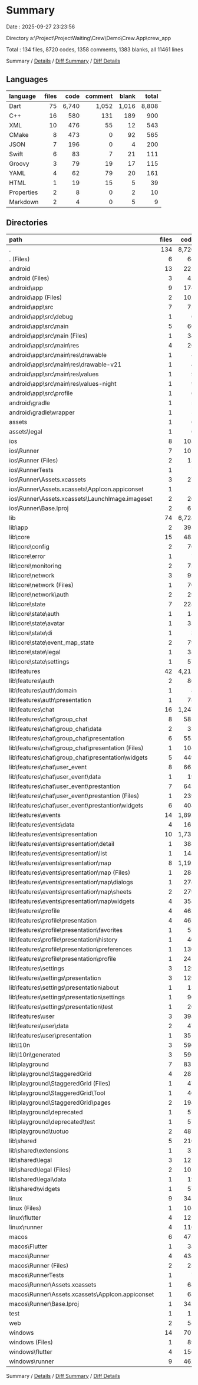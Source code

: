 # Summary

Date : 2025-09-27 23:23:56

Directory a:\\Project\\ProjectWaiting\\Crew\\Demo\\Crew.App\\crew_app

Total : 134 files,  8720 codes, 1358 comments, 1383 blanks, all 11461 lines

Summary / [Details](details.md) / [Diff Summary](diff.md) / [Diff Details](diff-details.md)

## Languages
| language | files | code | comment | blank | total |
| :--- | ---: | ---: | ---: | ---: | ---: |
| Dart | 75 | 6,740 | 1,052 | 1,016 | 8,808 |
| C++ | 16 | 580 | 131 | 189 | 900 |
| XML | 10 | 476 | 55 | 12 | 543 |
| CMake | 8 | 473 | 0 | 92 | 565 |
| JSON | 7 | 196 | 0 | 4 | 200 |
| Swift | 6 | 83 | 7 | 21 | 111 |
| Groovy | 3 | 79 | 19 | 17 | 115 |
| YAML | 4 | 62 | 79 | 20 | 161 |
| HTML | 1 | 19 | 15 | 5 | 39 |
| Properties | 2 | 8 | 0 | 2 | 10 |
| Markdown | 2 | 4 | 0 | 5 | 9 |

## Directories
| path | files | code | comment | blank | total |
| :--- | ---: | ---: | ---: | ---: | ---: |
| . | 134 | 8,720 | 1,358 | 1,383 | 11,461 |
| . (Files) | 6 | 64 | 79 | 23 | 166 |
| android | 13 | 221 | 72 | 28 | 321 |
| android (Files) | 3 | 42 | 3 | 9 | 54 |
| android\\app | 9 | 174 | 69 | 18 | 261 |
| android\\app (Files) | 2 | 102 | 16 | 9 | 127 |
| android\\app\\src | 7 | 72 | 53 | 9 | 134 |
| android\\app\\src\\debug | 1 | 6 | 5 | 1 | 12 |
| android\\app\\src\\main | 5 | 60 | 43 | 7 | 110 |
| android\\app\\src\\main (Files) | 1 | 34 | 11 | 1 | 46 |
| android\\app\\src\\main\\res | 4 | 26 | 32 | 6 | 64 |
| android\\app\\src\\main\\res\\drawable | 1 | 4 | 7 | 2 | 13 |
| android\\app\\src\\main\\res\\drawable-v21 | 1 | 4 | 7 | 2 | 13 |
| android\\app\\src\\main\\res\\values | 1 | 9 | 9 | 1 | 19 |
| android\\app\\src\\main\\res\\values-night | 1 | 9 | 9 | 1 | 19 |
| android\\app\\src\\profile | 1 | 6 | 5 | 1 | 12 |
| android\\gradle | 1 | 5 | 0 | 1 | 6 |
| android\\gradle\\wrapper | 1 | 5 | 0 | 1 | 6 |
| assets | 1 | 6 | 0 | 1 | 7 |
| assets\\legal | 1 | 6 | 0 | 1 | 7 |
| ios | 8 | 108 | 4 | 12 | 124 |
| ios\\Runner | 7 | 101 | 2 | 8 | 111 |
| ios\\Runner (Files) | 2 | 13 | 0 | 3 | 16 |
| ios\\RunnerTests | 1 | 7 | 2 | 4 | 13 |
| ios\\Runner\\Assets.xcassets | 3 | 27 | 0 | 3 | 30 |
| ios\\Runner\\Assets.xcassets\\AppIcon.appiconset | 1 | 1 | 0 | 0 | 1 |
| ios\\Runner\\Assets.xcassets\\LaunchImage.imageset | 2 | 26 | 0 | 3 | 29 |
| ios\\Runner\\Base.lproj | 2 | 61 | 2 | 2 | 65 |
| lib | 74 | 6,728 | 1,052 | 1,011 | 8,791 |
| lib\\app | 2 | 393 | 48 | 44 | 485 |
| lib\\core | 15 | 483 | 79 | 113 | 675 |
| lib\\core\\config | 2 | 76 | 13 | 12 | 101 |
| lib\\core\\error | 1 | 7 | 0 | 2 | 9 |
| lib\\core\\monitoring | 2 | 73 | 4 | 20 | 97 |
| lib\\core\\network | 3 | 99 | 2 | 20 | 121 |
| lib\\core\\network (Files) | 1 | 70 | 1 | 9 | 80 |
| lib\\core\\network\\auth | 2 | 29 | 1 | 11 | 41 |
| lib\\core\\state | 7 | 228 | 60 | 59 | 347 |
| lib\\core\\state\\auth | 1 | 18 | 3 | 6 | 27 |
| lib\\core\\state\\avatar | 1 | 33 | 0 | 6 | 39 |
| lib\\core\\state\\di | 1 | 3 | 0 | 2 | 5 |
| lib\\core\\state\\event_map_state | 2 | 79 | 4 | 15 | 98 |
| lib\\core\\state\\legal | 1 | 38 | 2 | 6 | 46 |
| lib\\core\\state\\settings | 1 | 57 | 51 | 24 | 132 |
| lib\\features | 42 | 4,215 | 103 | 324 | 4,642 |
| lib\\features\\auth | 2 | 86 | 8 | 11 | 105 |
| lib\\features\\auth\\domain | 1 | 8 | 1 | 5 | 14 |
| lib\\features\\auth\\presentation | 1 | 78 | 7 | 6 | 91 |
| lib\\features\\chat | 16 | 1,247 | 0 | 104 | 1,351 |
| lib\\features\\chat\\group_chat | 8 | 585 | 0 | 56 | 641 |
| lib\\features\\chat\\group_chat\\data | 2 | 32 | 0 | 8 | 40 |
| lib\\features\\chat\\group_chat\\presentation | 6 | 553 | 0 | 48 | 601 |
| lib\\features\\chat\\group_chat\\presentation (Files) | 1 | 104 | 0 | 15 | 119 |
| lib\\features\\chat\\group_chat\\presentation\\widgets | 5 | 449 | 0 | 33 | 482 |
| lib\\features\\chat\\user_event | 8 | 662 | 0 | 48 | 710 |
| lib\\features\\chat\\user_event\\data | 1 | 19 | 0 | 3 | 22 |
| lib\\features\\chat\\user_event\\prestantion | 7 | 643 | 0 | 45 | 688 |
| lib\\features\\chat\\user_event\\prestantion (Files) | 1 | 239 | 0 | 11 | 250 |
| lib\\features\\chat\\user_event\\prestantion\\widgets | 6 | 404 | 0 | 34 | 438 |
| lib\\features\\events | 14 | 1,892 | 48 | 132 | 2,072 |
| lib\\features\\events\\data | 4 | 161 | 2 | 17 | 180 |
| lib\\features\\events\\presentation | 10 | 1,731 | 46 | 115 | 1,892 |
| lib\\features\\events\\presentation\\detail | 1 | 388 | 12 | 16 | 416 |
| lib\\features\\events\\presentation\\list | 1 | 148 | 4 | 16 | 168 |
| lib\\features\\events\\presentation\\map | 8 | 1,195 | 30 | 83 | 1,308 |
| lib\\features\\events\\presentation\\map (Files) | 1 | 288 | 7 | 31 | 326 |
| lib\\features\\events\\presentation\\map\\dialogs | 1 | 274 | 3 | 13 | 290 |
| lib\\features\\events\\presentation\\map\\sheets | 2 | 279 | 12 | 6 | 297 |
| lib\\features\\events\\presentation\\map\\widgets | 4 | 354 | 8 | 33 | 395 |
| lib\\features\\profile | 4 | 463 | 16 | 40 | 519 |
| lib\\features\\profile\\presentation | 4 | 463 | 16 | 40 | 519 |
| lib\\features\\profile\\presentation\\favorites | 1 | 52 | 2 | 5 | 59 |
| lib\\features\\profile\\presentation\\history | 1 | 40 | 3 | 5 | 48 |
| lib\\features\\profile\\presentation\\preferences | 1 | 130 | 9 | 15 | 154 |
| lib\\features\\profile\\presentation\\profile | 1 | 241 | 2 | 15 | 258 |
| lib\\features\\settings | 3 | 129 | 5 | 9 | 143 |
| lib\\features\\settings\\presentation | 3 | 129 | 5 | 9 | 143 |
| lib\\features\\settings\\presentation\\about | 1 | 13 | 0 | 2 | 15 |
| lib\\features\\settings\\presentation\\settings | 1 | 90 | 5 | 4 | 99 |
| lib\\features\\settings\\presentation\\test | 1 | 26 | 0 | 3 | 29 |
| lib\\features\\user | 3 | 398 | 26 | 28 | 452 |
| lib\\features\\user\\data | 2 | 47 | 1 | 3 | 51 |
| lib\\features\\user\\presentation | 1 | 351 | 25 | 25 | 401 |
| lib\\l10n | 3 | 596 | 478 | 328 | 1,402 |
| lib\\l10n\\generated | 3 | 596 | 478 | 328 | 1,402 |
| lib\\playground | 7 | 831 | 309 | 157 | 1,297 |
| lib\\playground\\StaggeredGrid | 4 | 287 | 158 | 83 | 528 |
| lib\\playground\\StaggeredGrid (Files) | 1 | 47 | 0 | 9 | 56 |
| lib\\playground\\StaggeredGrid\\Tool | 1 | 46 | 56 | 42 | 144 |
| lib\\playground\\StaggeredGrid\\pages | 2 | 194 | 102 | 32 | 328 |
| lib\\playground\\deprecated | 1 | 57 | 145 | 52 | 254 |
| lib\\playground\\deprecated\\test | 1 | 57 | 145 | 52 | 254 |
| lib\\playground\\tuotuo | 2 | 487 | 6 | 22 | 515 |
| lib\\shared | 5 | 210 | 35 | 45 | 290 |
| lib\\shared\\extensions | 1 | 32 | 16 | 12 | 60 |
| lib\\shared\\legal | 3 | 121 | 19 | 23 | 163 |
| lib\\shared\\legal (Files) | 2 | 102 | 18 | 19 | 139 |
| lib\\shared\\legal\\data | 1 | 19 | 1 | 4 | 24 |
| lib\\shared\\widgets | 1 | 57 | 0 | 10 | 67 |
| linux | 9 | 345 | 37 | 92 | 474 |
| linux (Files) | 1 | 104 | 0 | 25 | 129 |
| linux\\flutter | 4 | 125 | 9 | 27 | 161 |
| linux\\runner | 4 | 116 | 28 | 40 | 184 |
| macos | 6 | 475 | 5 | 17 | 497 |
| macos\\Flutter | 1 | 34 | 3 | 4 | 41 |
| macos\\Runner | 4 | 434 | 0 | 9 | 443 |
| macos\\Runner (Files) | 2 | 23 | 0 | 7 | 30 |
| macos\\RunnerTests | 1 | 7 | 2 | 4 | 13 |
| macos\\Runner\\Assets.xcassets | 1 | 68 | 0 | 1 | 69 |
| macos\\Runner\\Assets.xcassets\\AppIcon.appiconset | 1 | 68 | 0 | 1 | 69 |
| macos\\Runner\\Base.lproj | 1 | 343 | 0 | 1 | 344 |
| test | 1 | 12 | 0 | 5 | 17 |
| web | 2 | 54 | 15 | 6 | 75 |
| windows | 14 | 707 | 94 | 188 | 989 |
| windows (Files) | 1 | 89 | 0 | 20 | 109 |
| windows\\flutter | 4 | 156 | 9 | 29 | 194 |
| windows\\runner | 9 | 462 | 85 | 139 | 686 |

Summary / [Details](details.md) / [Diff Summary](diff.md) / [Diff Details](diff-details.md)